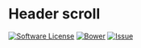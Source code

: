 # Header scroll
[![Software License][ico-license]](LICENSE)
[![Bower][ico-bower]][link-bower]
[![Issue][ico-issue]][link-issue]

[link-issue]: https://github.com/Teinnsei/header-scroll/issues
[ico-issue]: https://img.shields.io/github/issues/Teinnsei/header-scroll.svg?style=flat-square

[ico-license]: https://img.shields.io/badge/license-MIT-blue.svg?style=flat-square

[ico-bower]: https://img.shields.io/bower/v/header-scroll.svg?maxAge=2592000
[link-bower]: https://github.com/Teinnsei/header-scroll
